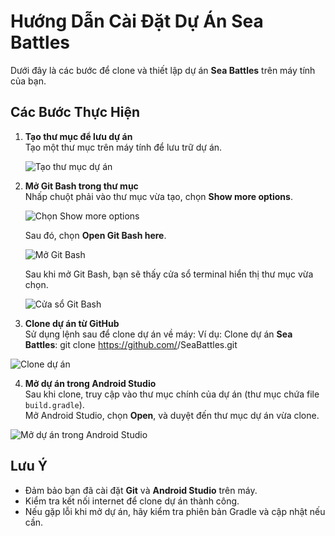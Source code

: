 # Hướng Dẫn Cài Đặt Dự Án Sea Battles

Dưới đây là các bước để clone và thiết lập dự án **Sea Battles** trên máy tính của bạn.

## Các Bước Thực Hiện

1. **Tạo thư mục để lưu dự án**  
   Tạo một thư mục trên máy tính để lưu trữ dự án.

   ![Tạo thư mục dự án](https://github.com/user-attachments/assets/16e86995-9e9d-4ed4-a1af-6e30d959f961)

2. **Mở Git Bash trong thư mục**  
   Nhấp chuột phải vào thư mục vừa tạo, chọn **Show more options**.

   ![Chọn Show more options](https://github.com/user-attachments/assets/9d002021-4296-42aa-9c11-52435884215)

   Sau đó, chọn **Open Git Bash here**.

   ![Mở Git Bash](https://github.com/user-attachments/assets/89dc0c59-2eb5-42ea-bbbb-6173744d0fc3)

   Sau khi mở Git Bash, bạn sẽ thấy cửa sổ terminal hiển thị thư mục vừa chọn.

   ![Cửa sổ Git Bash](https://github.com/user-attachments/assets/43b811a7e-533f-4e2a-9f43-0b152596d9e6)

3. **Clone dự án từ GitHub**  
   Sử dụng lệnh sau để clone dự án về máy:
   Ví dụ: Clone dự án **Sea Battles**:
   git clone https://github.com/<your-username>/SeaBattles.git

![Clone dự án](https://github.com/user-attachments/assets/245d15843-8b64-44fd-aebc-60f464abaff09)

4. **Mở dự án trong Android Studio**  
Sau khi clone, truy cập vào thư mục chính của dự án (thư mục chứa file `build.gradle`).  
Mở Android Studio, chọn **Open**, và duyệt đến thư mục dự án vừa clone.

![Mở dự án trong Android Studio](https://github.com/user-attachments/assets/2ec73737-78ca-42bc-9f8c-2326dcdf06)

## Lưu Ý
- Đảm bảo bạn đã cài đặt **Git** và **Android Studio** trên máy.
- Kiểm tra kết nối internet để clone dự án thành công.
- Nếu gặp lỗi khi mở dự án, hãy kiểm tra phiên bản Gradle và cập nhật nếu cần.
